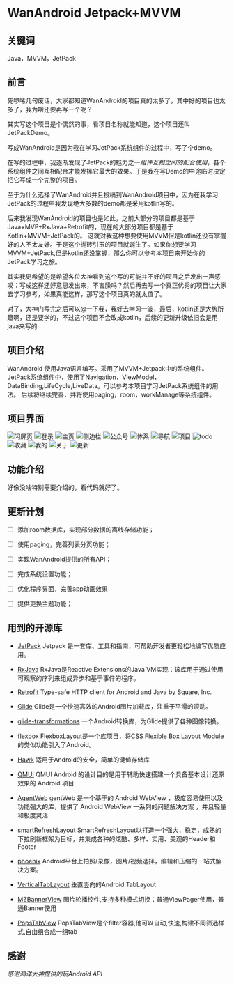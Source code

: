 # WanAndroid Jetpack+MVVM

## 关键词
Java，MVVM，JetPack

## 前言
先啰嗦几句废话，大家都知道WanAndroid的项目真的太多了，其中好的项目也太多了，我为啥还要再写一个呢？  

其实写这个项目是个偶然的事，看项目名称就能知道，这个项目还叫JetPackDemo。  

写成WanAndroid是因为我在学习JetPack系统组件的过程中，写了个demo。  

在写的过程中，我逐渐发现了JetPack的魅力之一*组件互相之间的配合使用*，各个系统组件之间互相配合才能发挥它最大的效果。于是我在写Demo的中途临时决定把它写成一个完整的项目。  

至于为什么选择了WanAndroid并且投稿到WanAndroid项目中，因为在我学习JetPack的过程中我发现绝大多数的demo都是采用kotlin写的。

后来我发现WanAndroid的项目也是如此，之前大部分的项目都是基于Java+MVP+RxJava+Retrofit的，现在的大部分项目都是基于Kotlin+MVVM+JetPack的。
这就对我这种想要使用MVVM但是kotlin还没有掌握好的人不太友好。于是这个抛砖引玉的项目就诞生了。如果你想要学习MVVM+JetPack,但是kotlin还没掌握，那么你可以参考本项目来开始你的JetPack学习之旅。  

其实我更希望的是希望各位大神看到这个写的可能并不好的项目之后发出一声感叹：写成这样还好意思发出来，不害臊吗？然后再去写一个真正优秀的项目让大家去学习参考，如果真能这样，那写这个项目真的就太值了。  

对了，大神门写完之后可以@一下我，我好去学习一波，最后，kotlin还是大势所趋啊，还是要学的，不过这个项目不会改成kotlin，后续的更新升级依旧会是用java来写的


## 项目介绍
WanAndroid 使用Java语言编写。采用了MVVM+Jetpack中的系统组件。
JetPack系统组件中，使用了Navigation，ViewModel，DataBinding,LifeCycle,LiveData。可以参考本项目学习JetPack系统组件的用法。
后续将继续完善，并将使用paging，room，workManage等系统组件。


## 项目界面

![闪屏页](https://github.com/ccaong/JetpackDemo/blob/master/image/wanandroid_splash.webp)
![登录](https://github.com/ccaong/JetpackDemo/blob/master/image/wanandroid_login.png)
![主页](https://github.com/ccaong/JetpackDemo/blob/master/image/wanandroid_home.png)
![侧边栏](https://github.com/ccaong/JetpackDemo/blob/master/image/wanandroid_navagation.png)
![公众号](https://github.com/ccaong/JetpackDemo/blob/master/image/wanandroid_wechat.png)
![体系](https://github.com/ccaong/JetpackDemo/blob/master/image/wanandroid_sys.png)
![导航](https://github.com/ccaong/JetpackDemo/blob/master/image/wanandroid_nav.png)
![项目](https://github.com/ccaong/JetpackDemo/blob/master/image/wanandroid_project.png)
![todo](https://github.com/ccaong/JetpackDemo/blob/master/image/wanandroid_todo.png)
![收藏](https://github.com/ccaong/JetpackDemo/blob/master/image/wanandroid_collect.png)
![我的](https://github.com/ccaong/JetpackDemo/blob/master/image/wanandroid_mine.png)
![关于](https://github.com/ccaong/JetpackDemo/blob/master/image/wanandroid_about.png)
![更新](https://github.com/ccaong/JetpackDemo/blob/master/image/wanandroid_update.png)


## 功能介绍
好像没啥特别需要介绍的，看代码就好了。

## 更新计划 
- [ ] 添加room数据库，实现部分数据的离线存储功能；
- [ ] 使用paging，完善列表分页功能；
- [ ] 实现WanAndroid提供的所有API；
- [ ] 完成系统设置功能；
- [ ] 优化程序界面，完善app动画效果
- [ ] 提供更换主题功能；


## 用到的开源库

- [JetPack](https://developer.android.google.cn/jetpack)
Jetpack 是一套库、工具和指南，可帮助开发者更轻松地编写优质应用。

- [RxJava](https://github.com/ReactiveX/RxJava)
RxJava是Reactive Extensions的Java VM实现：该库用于通过使用可观察的序列来组成异步和基于事件的程序。

- [Retrofit](https://github.com/square/retrofit)
Type-safe HTTP client for Android and Java by Square, Inc.

- [Glide](https://github.com/bumptech/glide)
Glide是一个快速高效的Android图片加载库，注重于平滑的滚动。

- [glide-transformations](https://github.com/wasabeef/glide-transformations)
一个Android转换库，为Glide提供了各种图像转换。

- [flexbox](https://github.com/google/flexbox-layout)
FlexboxLayout是一个库项目，将CSS Flexible Box Layout Module的类似功能引入了Android。

- [Hawk](https://github.com/orhanobut/hawk)
适用于Android的安全，简单的键值存储库

- [QMUI](https://qmuiteam.com/android)
QMUI Android 的设计目的是用于辅助快速搭建一个具备基本设计还原效果的 Android 项目

- [AgentWeb](https://github.com/Justson/AgentWeb)
gentWeb 是一个基于的 Android WebView ，极度容易使用以及功能强大的库，提供了 Android WebView 一系列的问题解决方案 ，并且轻量和极度灵活

- [smartRefreshLayout](https://github.com/scwang90/SmartRefreshLayout)
SmartRefreshLayout以打造一个强大，稳定，成熟的下拉刷新框架为目标，并集成各种的炫酷、多样、实用、美观的Header和Footer

- [phoenix](https://github.com/scwang90/SmartRefreshLayout)
Android平台上拍照/录像，图片/视频选择，编辑和压缩的一站式解决方案。

- [VerticalTabLayout](https://github.com/qstumn/VerticalTabLayout)
垂直竖向的Android TabLayout

- [MZBannerView](https://github.com/pinguo-zhouwei/MZBannerView)
图片轮播控件,支持多种模式切换：普通ViewPager使用，普通Banner使用

- [PopsTabView](https://github.com/ccj659/PopsTabView)
PopsTabView是个filter容器,他可以自动,快速,构建不同筛选样式,自由组合成一组tab


## 感谢

*感谢鸿洋大神提供的玩Android API*
